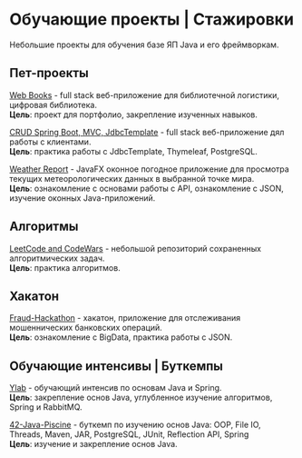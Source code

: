 # Обучающие проекты | Стажировки

Небольшие проекты для обучения базе ЯП Java и его фреймворкам. 

## Пет-проекты

[Web Books](https://github.com/CreativeWex/Java-Trainee-Projects/tree/main/Web%20Books) -  full stack веб-приложение для библиотечной логистики, цифровая библиотека.
<br>**Цель**: проект для портфолио, закрепление изученных навыков.

[CRUD Spring Boot, MVC, JdbcTemplate](https://github.com/CreativeWex/Java-Trainee-Projects/tree/main/CRUD%20Spring%20Boot%2C%20MVC%2C%20JdbcTemplate) - full stack веб-приложение дял работы с клиентами.
<br>**Цель**: практика работы с JdbcTemplate, Thymeleaf, PostgreSQL.

[Weather Report](https://github.com/CreativeWex/Java-Trainee-Projects/tree/main/Weather%20Report) - JavaFX оконное погодное приложение для просмотра текущих метеорологических данных в выбранной точке мира.
<br>**Цель**: ознакомление с основами работы с API, ознакомление с JSON, изучение оконных Java-приложений.

## Алгоритмы

[LeetCode and CodeWars](https://github.com/CreativeWex/Java-Trainee-Projects/tree/main/LeetCode%20and%20CodeWars) - небольшой репозиторий сохраненных алгоритмических задач.
<br>**Цель**: практика алгоритмов.

## Хакатон

[Fraud-Hackathon](https://github.com/CreativeWex/Java-Trainee-Projects/tree/main/Fraud%20Hackathon) - хакатон, приложение для отслеживания мошеннических банковских операций.
<br>**Цель**: ознакомление с BigData, практика работы с JSON.

## Обучающие интенсивы | Буткемпы

[Ylab](https://github.com/CreativeWex/Java-Trainee-Projects/tree/main/Ylab) - обучающий интенсив по основам Java и Spring.
<br>**Цель**: закрепление основ Java, углубленное изучение алгоритмов, Spring и RabbitMQ.

[42-Java-Piscine](https://github.com/CreativeWex/Java-Trainee-Projects/tree/main/42%20Java%20Piscine) -  буткемп по изучению основ Java: OOP, File IO, Threads, Maven, JAR, PostgreSQL,
JUnit, Reflection API, Spring <br>**Цель**: изучение и закрепление основ Java.